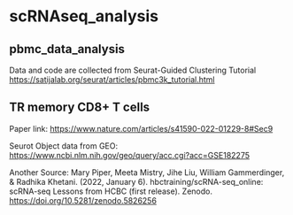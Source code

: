 # scRNAseq_analysis

## pbmc_data_analysis
Data and code are collected from Seurat-Guided Clustering Tutorial
https://satijalab.org/seurat/articles/pbmc3k_tutorial.html




## TR memory CD8+ T cells
Paper link: 
https://www.nature.com/articles/s41590-022-01229-8#Sec9 

Seurot Object data from GEO:
https://www.ncbi.nlm.nih.gov/geo/query/acc.cgi?acc=GSE182275







Another Source: 
Mary Piper, Meeta Mistry, Jihe Liu, William Gammerdinger, & Radhika Khetani. (2022, January 6). hbctraining/scRNA-seq_online: scRNA-seq Lessons from HCBC (first release). Zenodo. https://doi.org/10.5281/zenodo.5826256
